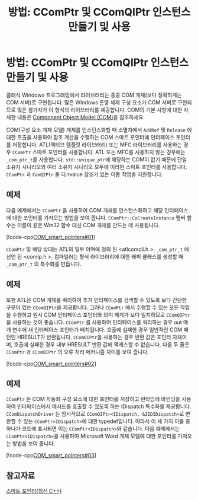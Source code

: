 ﻿---
title: '방법: CComPtr 및 CComQIPtr 인스턴스 만들기 및 사용'
ms.custom: how-to
ms.date: 11/04/2016
ms.topic: conceptual
ms.assetid: b0356cfb-12cc-4ee8-b988-8311ed1ab5e0
ms.openlocfilehash: 2bcabfe80185939b899c84fc44f71b98608fc3c7
ms.sourcegitcommit: a1fad0a266b20b313364a74b16c9ac45d089b1e9
ms.translationtype: MT
ms.contentlocale: ko-KR
ms.lasthandoff: 01/11/2019
ms.locfileid: "54220552"
---
# <a name="how-to-create-and-use-ccomptr-and-ccomqiptr-instances"></a>방법: CComPtr 및 CComQIPtr 인스턴스 만들기 및 사용

클래식 Windows 프로그래밍에서 라이브러리는 종종 COM 개체(보다 정확하게는 COM 서버)로 구현됩니다. 많은 Windows 운영 체제 구성 요소가 COM 서버로 구현되므로 많은 참가자가 이 형식의 라이브러리를 제공합니다. COM의 기본 사항에 대한 자세한 내용은 [Component Object Model (COM)](/windows/desktop/com/component-object-model--com--portal)을 참조하세요.

COM(구성 요소 개체 모델) 개체를 인스턴스화할 때 소멸자에서 `AddRef` 및 `Release` 에 대한 호출을 사용하여 참조 계산을 수행하는 COM 스마트 포인터에 인터페이스 포인터를 저장합니다. ATL(액티브 템플릿 라이브러리) 또는 MFC 라이브러리를 사용하는 경우 `CComPtr` 스마트 포인터를 사용합니다. ATL 또는 MFC를 사용하지 않는 경우에는 `_com_ptr_t`를 사용합니다. `std::unique_ptr`에 해당하는 COM이 없기 때문에 단일 소유자 시나리오와 여러 소유자 시나리오 모두에 이러한 스마트 포인터를 사용합니다. `CComPtr` 과 `ComQIPtr` 둘 다 rvalue 참조가 있는 이동 작업을 지원합니다.

## <a name="example"></a>예제

다음 예제에서는 `CComPtr` 을 사용하여 COM 개체를 인스턴스화하고 해당 인터페이스에 대한 포인터를 가져오는 방법을 보여 줍니다. `CComPtr::CoCreateInstance` 멤버 함수는 이름이 같은 Win32 함수 대신 COM 개체를 만드는 데 사용됩니다.

[!code-cpp[COM_smart_pointers#01](../cpp/codesnippet/CPP/how-to-create-and-use-ccomptr-and-ccomqiptr-instances_1.cpp)]

`CComPtr` 및 해당 상대는 ATL의 일부 이며에 정의 된 \<atlcomcli.h >. `_com_ptr_t` 에 선언 된 \<comip.h >. 컴파일러는 형식 라이브러리에 대한 래퍼 클래스를 생성할 때 `_com_ptr_t` 의 특수화를 만듭니다.

## <a name="example"></a>예제

또한 ATL은 COM 개체를 쿼리하여 추가 인터페이스를 검색할 수 있도록 보다 간단한 구문이 있는 `CComQIPtr`을 제공합니다. 그러나 `CComPtr` 에서 수행할 수 있는 모든 작업을 수행하고 원시 COM 인터페이스 포인터와 의미 체계가 보다 일치하므로 `CComQIPtr` 을 사용하는 것이 좋습니다. `CComPtr` 를 사용하여 인터페이스를 쿼리하는 경우 out 매개 변수에 새 인터페이스 포인터가 배치됩니다. 호출에 실패한 경우 일반적인 COM 패턴인 HRESULT가 반환됩니다. `CComQIPtr`을 사용하는 경우 반환 값은 포인터 자체이며, 호출에 실패한 경우 내부 HRESULT 반환 값에 액세스할 수 없습니다. 다음 두 줄은 `CComPtr` 과 `CComQIPtr` 의 오류 처리 메커니즘 차이를 보여 줍니다.

[!code-cpp[COM_smart_pointers#02](../cpp/codesnippet/CPP/how-to-create-and-use-ccomptr-and-ccomqiptr-instances_2.cpp)]

## <a name="example"></a>예제

`CComPtr` 은 COM 자동화 구성 요소에 대한 포인터를 저장하고 런타임에 바인딩을 사용하여 인터페이스에서 메서드를 호출할 수 있도록 하는 IDispatch 특수화를 제공합니다. `CComDispatchDriver` 는 암시적으로 `CComQIPtr<IDispatch, &IIDIDispatch>`로 변환할 수 있는 `CComPtr<IDispatch>`에 대한 typedef입니다. 따라서 이 세 가지 이름 중 하나가 코드에 표시되면 이는 `CComPtr<IDispatch>`와 같습니다. 다음 예제에서는 `CComPtr<IDispatch>`를 사용하여 Microsoft Word 개체 모델에 대한 포인터를 가져오는 방법을 보여 줍니다.

[!code-cpp[COM_smart_pointers#03](../cpp/codesnippet/CPP/how-to-create-and-use-ccomptr-and-ccomqiptr-instances_3.cpp)]

## <a name="see-also"></a>참고자료

[스마트 포인터(최신 C++)](../cpp/smart-pointers-modern-cpp.md)
